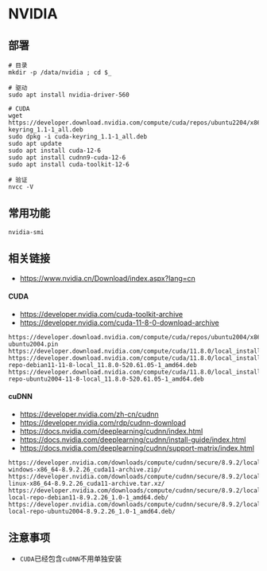 # NVIDIA

## 部署

```
# 目录
mkdir -p /data/nvidia ; cd $_

# 驱动
sudo apt install nvidia-driver-560

# CUDA
wget https://developer.download.nvidia.com/compute/cuda/repos/ubuntu2204/x86_64/cuda-keyring_1.1-1_all.deb
sudo dpkg -i cuda-keyring_1.1-1_all.deb
sudo apt update
sudo apt install cuda-12-6
sudo apt install cudnn9-cuda-12-6
sudo apt install cuda-toolkit-12-6

# 验证
nvcc -V
```

## 常用功能

```
nvidia-smi
```

## 相关链接

* https://www.nvidia.cn/Download/index.aspx?lang=cn

#### CUDA

* https://developer.nvidia.com/cuda-toolkit-archive
* https://developer.nvidia.com/cuda-11-8-0-download-archive

```
https://developer.download.nvidia.com/compute/cuda/repos/ubuntu2004/x86_64/cuda-ubuntu2004.pin
https://developer.download.nvidia.com/compute/cuda/11.8.0/local_installers/cuda_11.8.0_522.06_windows.exe
https://developer.download.nvidia.com/compute/cuda/11.8.0/local_installers/cuda-repo-debian11-11-8-local_11.8.0-520.61.05-1_amd64.deb
https://developer.download.nvidia.com/compute/cuda/11.8.0/local_installers/cuda-repo-ubuntu2004-11-8-local_11.8.0-520.61.05-1_amd64.deb
```

#### cuDNN

* https://developer.nvidia.com/zh-cn/cudnn
* https://developer.nvidia.com/rdp/cudnn-download
* https://docs.nvidia.com/deeplearning/cudnn/index.html
* https://docs.nvidia.com/deeplearning/cudnn/install-guide/index.html
* https://docs.nvidia.com/deeplearning/cudnn/support-matrix/index.html

```
https://developer.nvidia.com/downloads/compute/cudnn/secure/8.9.2/local_installers/11.x/cudnn-windows-x86_64-8.9.2.26_cuda11-archive.zip/
https://developer.nvidia.com/downloads/compute/cudnn/secure/8.9.2/local_installers/11.x/cudnn-linux-x86_64-8.9.2.26_cuda11-archive.tar.xz/
https://developer.nvidia.com/downloads/compute/cudnn/secure/8.9.2/local_installers/11.x/cudnn-local-repo-debian11-8.9.2.26_1.0-1_amd64.deb/
https://developer.nvidia.com/downloads/compute/cudnn/secure/8.9.2/local_installers/11.x/cudnn-local-repo-ubuntu2004-8.9.2.26_1.0-1_amd64.deb/
```

## 注意事项

* `CUDA`已经包含`cuDNN`不用单独安装
